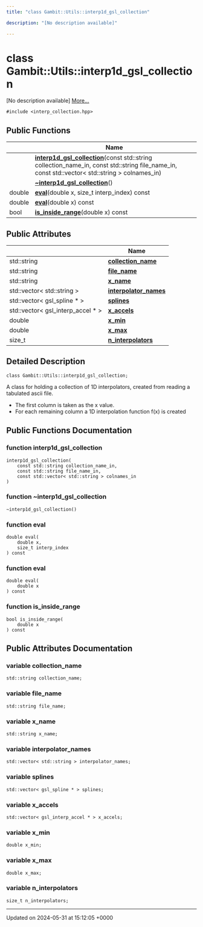 ```yaml
---
title: "class Gambit::Utils::interp1d_gsl_collection"

description: "[No description available]"

---
```


# class Gambit::Utils::interp1d_gsl_collection



[No description available] [More...](#detailed-description)


`#include <interp_collection.hpp>`

## Public Functions

|                | Name           |
| -------------- | -------------- |
| | **[interp1d_gsl_collection](/documentation/code/classes/classgambit_1_1utils_1_1interp1d__gsl__collection/#function-interp1d-gsl-collection)**(const std::string collection_name_in, const std::string file_name_in, const std::vector< std::string > colnames_in) |
| | **[~interp1d_gsl_collection](/documentation/code/classes/classgambit_1_1utils_1_1interp1d__gsl__collection/#function-interp1d-gsl-collection)**() |
| double | **[eval](/documentation/code/classes/classgambit_1_1utils_1_1interp1d__gsl__collection/#function-eval)**(double x, size_t interp_index) const |
| double | **[eval](/documentation/code/classes/classgambit_1_1utils_1_1interp1d__gsl__collection/#function-eval)**(double x) const |
| bool | **[is_inside_range](/documentation/code/classes/classgambit_1_1utils_1_1interp1d__gsl__collection/#function-is-inside-range)**(double x) const |

## Public Attributes

|                | Name           |
| -------------- | -------------- |
| std::string | **[collection_name](/documentation/code/classes/classgambit_1_1utils_1_1interp1d__gsl__collection/#variable-collection-name)**  |
| std::string | **[file_name](/documentation/code/classes/classgambit_1_1utils_1_1interp1d__gsl__collection/#variable-file-name)**  |
| std::string | **[x_name](/documentation/code/classes/classgambit_1_1utils_1_1interp1d__gsl__collection/#variable-x-name)**  |
| std::vector< std::string > | **[interpolator_names](/documentation/code/classes/classgambit_1_1utils_1_1interp1d__gsl__collection/#variable-interpolator-names)**  |
| std::vector< gsl_spline * > | **[splines](/documentation/code/classes/classgambit_1_1utils_1_1interp1d__gsl__collection/#variable-splines)**  |
| std::vector< gsl_interp_accel * > | **[x_accels](/documentation/code/classes/classgambit_1_1utils_1_1interp1d__gsl__collection/#variable-x-accels)**  |
| double | **[x_min](/documentation/code/classes/classgambit_1_1utils_1_1interp1d__gsl__collection/#variable-x-min)**  |
| double | **[x_max](/documentation/code/classes/classgambit_1_1utils_1_1interp1d__gsl__collection/#variable-x-max)**  |
| size_t | **[n_interpolators](/documentation/code/classes/classgambit_1_1utils_1_1interp1d__gsl__collection/#variable-n-interpolators)**  |

## Detailed Description

```
class Gambit::Utils::interp1d_gsl_collection;
```


A class for holding a collection of 1D interpolators, created from reading a tabulated ascii file.

* The first column is taken as the x value.
* For each remaining column a 1D interpolation function f(x) is created 

## Public Functions Documentation

### function interp1d_gsl_collection

```
interp1d_gsl_collection(
    const std::string collection_name_in,
    const std::string file_name_in,
    const std::vector< std::string > colnames_in
)
```


### function ~interp1d_gsl_collection

```
~interp1d_gsl_collection()
```


### function eval

```
double eval(
    double x,
    size_t interp_index
) const
```


### function eval

```
double eval(
    double x
) const
```


### function is_inside_range

```
bool is_inside_range(
    double x
) const
```


## Public Attributes Documentation

### variable collection_name

```
std::string collection_name;
```


### variable file_name

```
std::string file_name;
```


### variable x_name

```
std::string x_name;
```


### variable interpolator_names

```
std::vector< std::string > interpolator_names;
```


### variable splines

```
std::vector< gsl_spline * > splines;
```


### variable x_accels

```
std::vector< gsl_interp_accel * > x_accels;
```


### variable x_min

```
double x_min;
```


### variable x_max

```
double x_max;
```


### variable n_interpolators

```
size_t n_interpolators;
```


-------------------------------

Updated on 2024-05-31 at 15:12:05 +0000